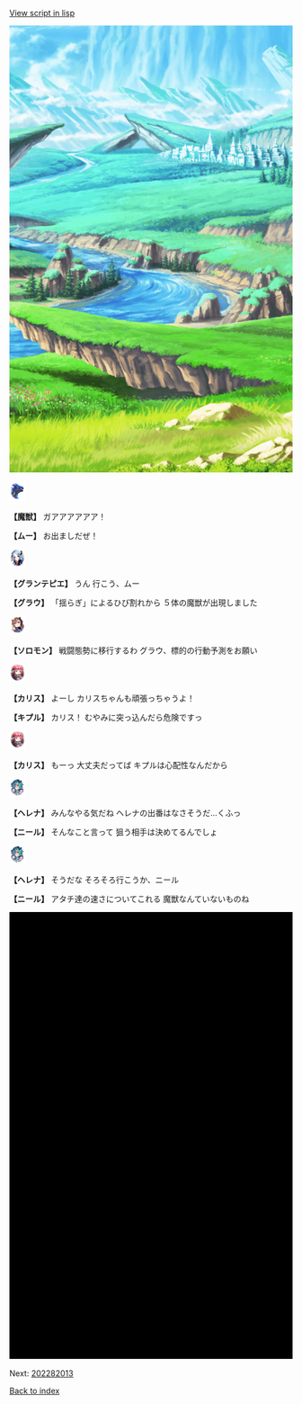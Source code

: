 [View script in lisp](../scripts/202282011.txt)

![plain.png](../images/backgrounds/plain.png)

<img src="../images/units/900011.png" alt="900011.png" height="34"/>

**【魔獣】**
ガアアアアアア！

**【ムー】**
お出ましだぜ！

<img src="../images/units/5303411.png" alt="5303411.png" height="34"/>

**【グランテピエ】**
うん
行こう、ムー

**【グラウ】**
「揺らぎ」によるひび割れから
５体の魔獣が出現しました

<img src="../images/units/5503111.png" alt="5503111.png" height="34"/>

**【ソロモン】**
戦闘態勢に移行するわ
グラウ、標的の行動予測をお願い

<img src="../images/units/5602511.png" alt="5602511.png" height="34"/>

**【カリス】**
よーし
カリスちゃんも頑張っちゃうよ！

**【キプル】**
カリス！
むやみに突っ込んだら危険ですっ

<img src="../images/units/5602511.png" alt="5602511.png" height="34"/>

**【カリス】**
もーっ
大丈夫だってば
キプルは心配性なんだから

<img src="../images/units/5302811.png" alt="5302811.png" height="34"/>

**【ヘレナ】**
みんなやる気だね
ヘレナの出番はなさそうだ…くふっ

**【ニール】**
そんなこと言って
狙う相手は決めてるんでしょ

<img src="../images/units/5302811.png" alt="5302811.png" height="34"/>

**【ヘレナ】**
そうだな
そろそろ行こうか、ニール

**【ニール】**
アタチ達の速さについてこれる
魔獣なんていないものね

![bg_black.png](../images/backgrounds/bg_black.png)


Next: [202282013](202282013.md)

[Back to index](index.md)
